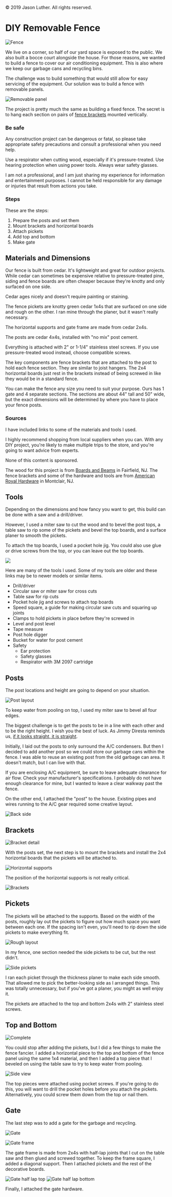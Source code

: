 &copy; 2019 Jason Luther. All rights reserved. 

# DIY Removable Fence

![Fence](img/complete-side.jpg)

We live on a corner, so half of our yard space is exposed to the public. We also built a bocce court alongside the house. For those reasons, we wanted to build a fence to cover our air conditioning equipment. This is also where we keep our garbage cans and recycling bins. 

The challenge was to build something that would still allow for easy servicing of the equipment. Our solution was to build a fence with removable panels. 

![Removable panel](img/middle-open.jpg)

The project is pretty much the same as building a fixed fence. The secret is to hang each section on pairs of [fence brackets](https://www.truevalue.com/fence-bracket-z-max-for-conencting-rails-with-posts-2-x-4-in) mounted vertically. 

### Be safe

Any construction project can be dangerous or fatal, so please take appropriate safety precautions and consult a professional when you need help. 

Use a respirator when cutting wood, especially if it's pressure-treated. Use hearing protection when using power tools. Always wear safety glasses. 

I am not a professional, and I am just sharing my experience for information and entertainment purposes. I cannot be held responsible for any damage or injuries that result from actions you take. 

### Steps

These are the steps:

1. Prepare the posts and set them
2. Mount brackets and horizontal boards
3. Attach pickets
4. Add top and bottom
5. Make gate

## Materials and Dimensions

Our fence is built from cedar. It's lightweight and great for outdoor projects. While cedar can sometimes be expensive relative to pressure-treated pine, siding and fence boards are often cheaper because they're knotty and only surfaced on one side. 

Cedar ages nicely and doesn't require painting or staining. 

The fence pickets are knotty green cedar 1x4s that are surfaced on one side and rough on the other. I ran mine through the planer, but it wasn't really necessary. 

The horizontal supports and gate frame are made from cedar 2x4s. 

The posts are cedar 4x4s, installed with "no mix" post cement. 

Everything is attached with 2" or 1-1/4" stainless steel screws. If you use pressure-treated wood instead, choose compatible screws. 

The key components are fence brackets that are attached to the post to hold each fence section. They are similar to joist hangers. The 2x4 horizontal boards just rest in the brackets instead of being screwed in like they would be in a standard fence. 

You can make the fence any size you need to suit your purpose. Ours has 1 gate and 4 separate sections. The sections are about 44" tall and 50" wide, but the exact dimensions will be determined by where you have to place your fence posts. 

### Sources

I have included links to some of the materials and tools I used. 

I highly recommend shopping from local suppliers when you can. With any DIY project, you're likely to make multiple trips to the store, and you're going to want advice from experts. 

None of this content is sponsored.

The wood for this project is from [Boards and Beams](http://www.woodboardsandbeams.com/) in Fairfield, NJ. The fence brackets and some of the hardware and tools are from [American Royal Hardware](https://ww3.truevalue.com/montclair/Home.aspx) in Montclair, NJ. 

## Tools

Depending on the dimensions and how fancy you want to get, this build can be done with a saw and a drill/driver. 

However, I used a miter saw to cut the wood and to bevel the post tops, a table saw to rip some of the pickets and bevel the top boards, and a surface planer to smooth the pickets. 

To attach the top boards, I used a pocket hole jig. You could also use glue or drive screws from the top, or you can leave out the top boards. 

![](img/crosscuts.jpg)

Here are many of the tools I used. Some of my tools are older and these links may be to newer models or similar items. 

 * Drill/driver
 * Circular saw or miter saw for cross cuts
 * Table saw for rip cuts
 * Pocket hole jig and screws to attach top boards
 * Speed square, a guide for making circular saw cuts and squaring up joints
 * Clamps to hold pickets in place before they're screwed in
 * Level and post level
 * Tape measure
 * Post hole digger
 * Bucket for water for post cement
 * Safety
   * Ear protection
   * Safety glasses
   * Respirator with 3M 2097 cartridge

## Posts

The post locations and height are going to depend on your situation. 

![Post layout](img/post-layout-orig.jpg)

To keep water from pooling on top, I used my miter saw to bevel all four edges. 

The biggest challenge is to get the posts to be in a line with each other and to be the right height. I wish you the best of luck. As Jimmy Diresta reminds us, [if it looks straight, it is straight](http://shop.jimmydiresta.com/version-2-diresta-letterpress-poster-if-it-looks-straight-it-is-straight/). 

Initially, I laid out the posts to only surround the A/C condensers. But then I decided to add another post so we could store our garbage cans within the fence. I was able to reuse an existing post from the old garbage can area. It doesn't match, but I can live with that. 

If you are enclosing A/C equipment, be sure to leave adequate clearance for air flow. Check your manufacturer's specifications. I probably do not have enough clearance for mine, but I wanted to leave a clear walkway past the fence.

On the other end, I attached the "post" to the house. Existing pipes and wires running to the A/C gear required some creative layout. 

![Back side](img/weird-side-detail.jpg)

## Brackets

![Bracket detail](img/bracket-closeup.jpg)

With the posts set, the next step is to mount the brackets and install the 2x4 horizontal boards that the pickets will be attached to. 

![Horizontal supports](img/first-panel.jpg)

The position of the horizontal supports is not really critical. 

![Brackets](img/middle-brackets.jpg)

## Pickets

The pickets will be attached to the supports. Based on the width of the posts, roughly lay out the pickets to figure out how much space you want between each one. If the spacing isn't even, you'll need to rip down the side pickets to make everything fit. 

![Rough layout](img/rough-layout.jpg)

In my fence, one section needed the side pickets to be cut, but the rest didn't. 

![Side pickets](img/front-aged.jpg)

I ran each picket through the thickness planer to make each side smooth. That allowed me to pick the better-looking side as I arranged things. This was totally unnecessary, but if you've got a planer, you might as well enjoy it. 

The pickets are attached to the top and bottom 2x4s with 2" stainless steel screws. 

## Top and Bottom

![Complete](img/complete-end.jpg)

You could stop after adding the pickets, but I did a few things to make the fence fancier. I added a horizontal piece to the top and bottom of the fence panel using the same 1x4 material, and then I added a top piece that I beveled on using the table saw to try to keep water from pooling. 

![Side view](img/side.jpg)

The top pieces were attached using pocket screws. If you're going to do this, you will want to drill the pocket holes before you attach the pickets. Alternatively, you could screw them down from the top or nail them. 

## Gate

The last step was to add a gate for the garbage and recycling. 

![Gate](img/complete.jpg)

![Gate frame](img/gate-orig.jpg)

The gate frame is made from 2x4s with half-lap joints that I cut on the table saw and then glued and screwed together. To keep the frame square, I added a diagonal support. Then I attached pickets and the rest of the decorative boards. 

![Gate half lap top](img/gate-side-top.jpg)
![Gate half lap bottom](img/gate-side-bottom.jpg)

Finally, I attached the gate hardware. 

